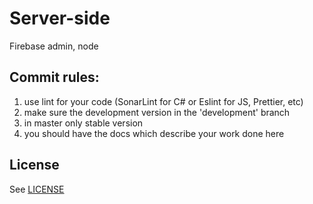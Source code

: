 # Server-side

Firebase admin, node

## Commit rules: 

1) use lint for your code (SonarLint for C# or Eslint for JS, Prettier, etc)
2) make sure the development version in the 'development' branch
3) in master only stable version
4) you should have the docs which describe your work done here

## License
See [LICENSE](LICENSE)
